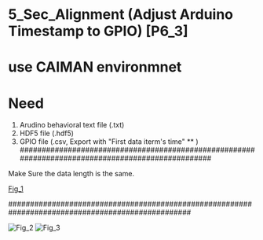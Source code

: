 


# 5_Sec_Alignment (Adjust Arduino Timestamp to GPIO) [P6_3]
# use CAIMAN environmnet

# Need
1. Arudino behavioral text file (.txt)
2. HDF5 file (.hdf5)
3. GPIO file (.csv, Export with "First data iterm's time" **  )
##################################################################################################

Make Sure the data length is the same.  

[Fig_1](https://github.com/user-attachments/assets/e441cc5e-1c54-4139-bc69-976f21b23e41)

##################################################################################################

![Fig_2](https://github.com/user-attachments/assets/c94090c5-7026-43c2-9bd4-4766f717d705)
![Fig_3](https://github.com/user-attachments/assets/89543b06-55d4-4bbc-86fc-0aef0fe8c96e)
